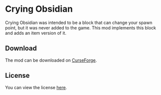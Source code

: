 # Crying Obsidian
Crying Obsidian was intended to be a block that can change your spawn point, but it was never added to the game. This mod implements this block and adds an item version of it.

## Download
The mod can be downloaded on [CurseForge](https://minecraft.curseforge.com/projects/crying-obsidian/files).

## License
You can view the license [here](LICENSE.txt).
